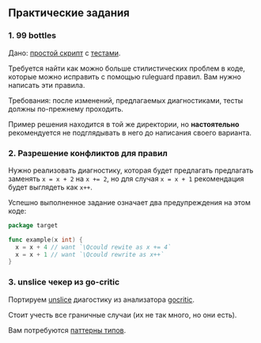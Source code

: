 ## Практические задания

### 1. 99 bottles

Дано: [простой скрипт](/99bottles/main.go) с [тестами](/99bottles/main_test.go).

Требуется найти как можно больше стилистических проблем в коде, которые можно исправить с помощью ruleguard правил.
Вам нужно написать эти правила.

Требования: после изменений, предлагаемых диагностиками, тесты должны по-прежнему проходить.

Пример решения находится в той же директории, но **настоятельно** рекомендуется не подглядывать в него до написания своего варианта.

### 2. Разрешение конфликтов для правил

Нужно реализовать диагностику, которая будет предлагать предлагать заменять `x = x + 2` на `x += 2`, но для случая
`x = x + 1` рекомендация будет выглядеть как `x++`.

Успешно выполненное задание означает два предупреждения на этом коде:

```go
package target

func example(x int) {
  x = x + 4 // want `\Qcould rewite as x += 4`
  x = x + 1 // want `\Qcould rewrite as x++`
}
```

### 3. unslice чекер из go-critic

Портируем [unslice](https://go-critic.github.io/overview.html#unslice) диагостику из анализатора [gocritic](https://github.com/go-critic/go-critic).

Стоит учесть все граничные случаи (их не так много, но они есть).

Вам потребуются [паттерны типов](https://github.com/quasilyte/gophercon2021-ruleguard/blob/master/notes/advanced_filters.md#%D0%BF%D0%B0%D1%82%D1%82%D0%B5%D1%80%D0%BD%D1%8B-%D1%82%D0%B8%D0%BF%D0%BE%D0%B2).
